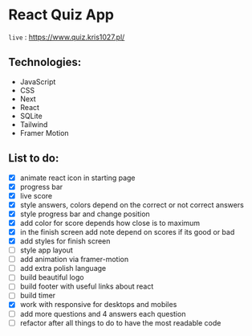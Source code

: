 # React Quiz App

`live` : <https://www.quiz.kris1027.pl/>

## Technologies:

- JavaScript
- CSS
- Next
- React
- SQLite
- Tailwind
- Framer Motion

## List to do:

- [x] animate react icon in starting page
- [x] progress bar
- [x] live score
- [x] style answers, colors depend on the correct or not correct answers
- [x] style progress bar and change position
- [x] add color for score depends how close is to maximum
- [x] in the finish screen add note depend on scores if its good or bad
- [x] add styles for finish screen
- [ ] style app layout
- [ ] add animation via framer-motion
- [ ] add extra polish language
- [ ] build beautiful logo
- [ ] build footer with useful links about react
- [ ] build timer
- [x] work with responsive for desktops and mobiles
- [ ] add more questions and 4 answers each question
- [ ] refactor after all things to do to have the most readable code

